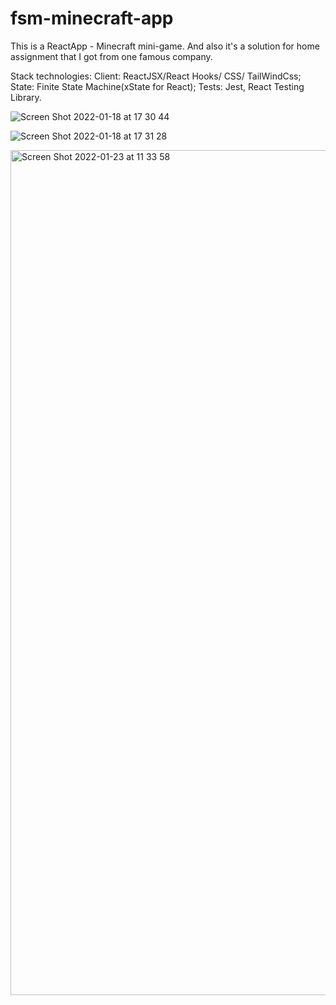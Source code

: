 # fsm-minecraft-app
This is a ReactApp - Minecraft mini-game. And also it's a solution for home assignment that I got from one famous company.

Stack technologies: Client: ReactJSX/React Hooks/ CSS/ TailWindCss; State: Finite State Machine(xState for React); Tests: Jest, React Testing Library.

![Screen Shot 2022-01-18 at 17 30 44](https://user-images.githubusercontent.com/61967294/149967642-59f6026f-99db-495a-b1ba-fe107f289862.png)

![Screen Shot 2022-01-18 at 17 31 28](https://user-images.githubusercontent.com/61967294/149967665-83c98cd5-0bd6-4aca-a682-3357322d74b6.png)

<img width="1352" alt="Screen Shot 2022-01-23 at 11 33 58" src="https://user-images.githubusercontent.com/61967294/150672593-93d0ad39-0ebd-4d83-9853-b52316efa8d6.png">
